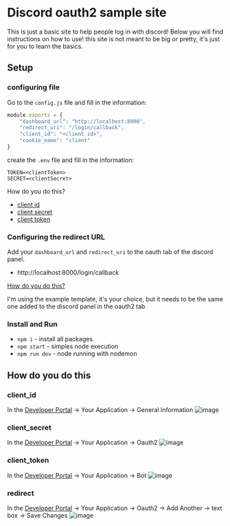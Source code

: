 # Discord oauth2 sample site
This is just a basic site to help people log in with discord!
Below you will find instructions on how to use!
this site is not meant to be big or pretty, it's just for you to learn the basics.

## Setup

### configuring file
Go to the `config.js` file and fill in the information:
```js
module.exports = {
    "dashboard_url": "http://localhost:8000",
    "redirect_uri": "/login/callback",
    "client_id": "<client id>",
    "cookie_name": "client"
}
```
create the `.env` file and fill in the information:
```env
TOKEN=<clientToken>
SECRET=<clientSecret>
```
How do you do this?
- [client id](#client_id)
- [client secret](#client_secret)
- [client token](#client_token)

### Configuring the redirect URL
Add your `dashboard_url` and `redirect_uri` to the oauth tab of the discord panel.
+ http://localhost:8000/login/callback

[How do you do this?](#redirect)

I'm using the example template, it's your choice, but it needs to be the same one added to the discord panel in the oauth2 tab

### Install and Run
+ `npm i` - install all packages
+ `npm start` - simples node execution
+ `npm run dev` - node running with nodemon

## How do you do this
### client_id
In the [Developer Portal](https://discord.com/developers) -> Your Application -> General Information
![image](https://github.com/Link33d/LoginWithDiscord/assets/64251230/aa25c5ef-e7db-47be-90ac-0739539da805)

### client_secret
In the [Developer Portal](https://discord.com/developers) -> Your Application -> Oauth2
![image](https://github.com/Link33d/LoginWithDiscord/assets/64251230/201dee27-59ed-4956-8d36-f9771c0420be)

### client_token
In the [Developer Portal](https://discord.com/developers) -> Your Application -> Bot
![image](https://github.com/Link33d/LoginWithDiscord/assets/64251230/af77665c-b22c-461a-ac31-cf43cc73e5f6)

### redirect
In the [Developer Portal](https://discord.com/developers) -> Your Application -> Oauth2 -> Add Another -> text box -> Save Changes
![image](https://github.com/Link33d/LoginWithDiscord/assets/64251230/cdcf8aa0-7cf0-47c7-9a95-da994b55010f)
